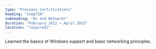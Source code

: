 ```yaml
---
type: "Previous Certifications"
heading: "CompTIA"
subheading: "A+ and Network+"
duration: "February 2012 – April 2015"
location: "(expired)"
---
```


Learned the basics of Windows support and basic networking principles.
